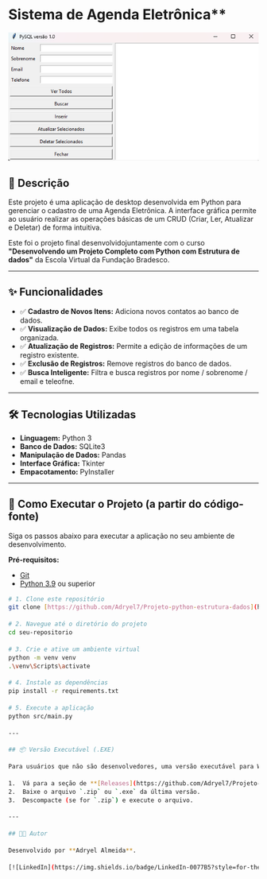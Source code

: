 # Sistema de Agenda Eletrônica**

![Demo da Aplicação](assets/screenshot.png)

## 📜 Descrição

Este projeto é uma aplicação de desktop desenvolvida em Python para gerenciar o cadastro de uma Agenda Eletrônica. A interface gráfica permite ao usuário realizar as operações básicas de um CRUD (Criar, Ler, Atualizar e Deletar) de forma intuitiva.

Este foi o projeto final desenvolvidojuntamente com o curso **"Desenvolvendo um Projeto Completo com Python com Estrutura de dados"** da Escola Virtual da Fundação Bradesco.

---

## ✨ Funcionalidades

* ✅ **Cadastro de Novos Itens:** Adiciona novos contatos ao banco de dados.
* ✅ **Visualização de Dados:** Exibe todos os registros em uma tabela organizada.
* ✅ **Atualização de Registros:** Permite a edição de informações de um registro existente.
* ✅ **Exclusão de Registros:** Remove registros do banco de dados.
* ✅ **Busca Inteligente:** Filtra e busca registros por nome / sobrenome / email e teleofne.

---

## 🛠️ Tecnologias Utilizadas

* **Linguagem:** Python 3
* **Banco de Dados:** SQLite3
* **Manipulação de Dados:** Pandas
* **Interface Gráfica:** Tkinter
* **Empacotamento:** PyInstaller

---

## 🚀 Como Executar o Projeto (a partir do código-fonte)

Siga os passos abaixo para executar a aplicação no seu ambiente de desenvolvimento.

**Pré-requisitos:**
* [Git](https://git-scm.com)
* [Python 3.9](https://www.python.org/) ou superior

```bash
# 1. Clone este repositório
git clone [https://github.com/Adryel7/Projeto-python-estrutura-dados](https://github.com/Adryel7/Projeto-python-estrutura-dados)

# 2. Navegue até o diretório do projeto
cd seu-repositorio

# 3. Crie e ative um ambiente virtual
python -m venv venv
.\venv\Scripts\activate

# 4. Instale as dependências
pip install -r requirements.txt

# 5. Execute a aplicação
python src/main.py

---

## 📦 Versão Executável (.EXE)

Para usuários que não são desenvolvedores, uma versão executável para Windows (`.exe`) está disponível. Não é necessário instalar Python ou qualquer dependência.

1.  Vá para a seção de **[Releases](https://github.com/Adryel7/Projeto-python-estrutura-dados/releases/tag/v1.0)** deste repositório.
2.  Baixe o arquivo `.zip` ou `.exe` da última versão.
3.  Descompacte (se for `.zip`) e execute o arquivo.

---

## 👨‍💻 Autor

Desenvolvido por **Adryel Almeida**.

[![LinkedIn](https://img.shields.io/badge/LinkedIn-0077B5?style=for-the-badge&logo=linkedin&logoColor=white)](https://www.linkedin.com/in/adryel-almeida-052365321/)